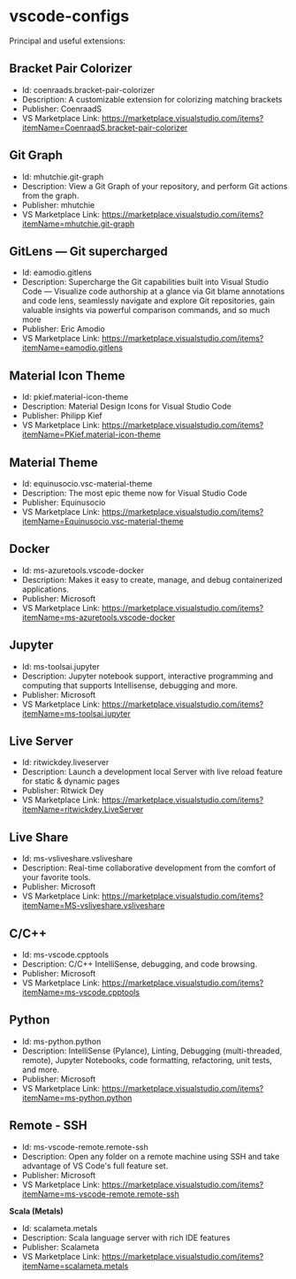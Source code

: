 # vscode-configs

Principal and useful extensions: 

**Bracket Pair Colorizer**
---
- Id: coenraads.bracket-pair-colorizer
- Description: A customizable extension for colorizing matching brackets
- Publisher: CoenraadS
- VS Marketplace Link: https://marketplace.visualstudio.com/items?itemName=CoenraadS.bracket-pair-colorizer


**Git Graph**
---
- Id: mhutchie.git-graph
- Description: View a Git Graph of your repository, and perform Git actions from the graph.
- Publisher: mhutchie
- VS Marketplace Link: https://marketplace.visualstudio.com/items?itemName=mhutchie.git-graph


**GitLens — Git supercharged**
---
- Id: eamodio.gitlens
- Description: Supercharge the Git capabilities built into Visual Studio Code — Visualize code authorship at a glance via Git blame annotations and code lens, seamlessly navigate and explore Git repositories, gain valuable insights via powerful comparison commands, and so much more
- Publisher: Eric Amodio
- VS Marketplace Link: https://marketplace.visualstudio.com/items?itemName=eamodio.gitlens

**Material Icon Theme**
---
- Id: pkief.material-icon-theme
- Description: Material Design Icons for Visual Studio Code
- Publisher: Philipp Kief
- VS Marketplace Link: https://marketplace.visualstudio.com/items?itemName=PKief.material-icon-theme

**Material Theme**
---
- Id: equinusocio.vsc-material-theme
- Description: The most epic theme now for Visual Studio Code
- Publisher: Equinusocio
- VS Marketplace Link: https://marketplace.visualstudio.com/items?itemName=Equinusocio.vsc-material-theme

**Docker**
---
- Id: ms-azuretools.vscode-docker
- Description: Makes it easy to create, manage, and debug containerized applications.
- Publisher: Microsoft
- VS Marketplace Link: https://marketplace.visualstudio.com/items?itemName=ms-azuretools.vscode-docker

**Jupyter**
---
- Id: ms-toolsai.jupyter
- Description: Jupyter notebook support, interactive programming and computing that supports Intellisense, debugging and more.
- Publisher: Microsoft
- VS Marketplace Link: https://marketplace.visualstudio.com/items?itemName=ms-toolsai.jupyter

**Live Server**
--- 
- Id: ritwickdey.liveserver
- Description: Launch a development local Server with live reload feature for static & dynamic pages
- Publisher: Ritwick Dey
- VS Marketplace Link: https://marketplace.visualstudio.com/items?itemName=ritwickdey.LiveServer

**Live Share**
---
- Id: ms-vsliveshare.vsliveshare
- Description: Real-time collaborative development from the comfort of your favorite tools.
- Publisher: Microsoft
- VS Marketplace Link: https://marketplace.visualstudio.com/items?itemName=MS-vsliveshare.vsliveshare

**C/C++**
---
- Id: ms-vscode.cpptools
- Description: C/C++ IntelliSense, debugging, and code browsing.
- Publisher: Microsoft
- VS Marketplace Link: https://marketplace.visualstudio.com/items?itemName=ms-vscode.cpptools

**Python**
---
- Id: ms-python.python
- Description: IntelliSense (Pylance), Linting, Debugging (multi-threaded, remote), Jupyter Notebooks, code formatting, refactoring, unit tests, and more.
- Publisher: Microsoft
- VS Marketplace Link: https://marketplace.visualstudio.com/items?itemName=ms-python.python

**Remote - SSH**
---
- Id: ms-vscode-remote.remote-ssh
- Description: Open any folder on a remote machine using SSH and take advantage of VS Code's full feature set.
- Publisher: Microsoft
- VS Marketplace Link: https://marketplace.visualstudio.com/items?itemName=ms-vscode-remote.remote-ssh

**Scala (Metals)**
- Id: scalameta.metals
- Description: Scala language server with rich IDE features
- Publisher: Scalameta
- VS Marketplace Link: https://marketplace.visualstudio.com/items?itemName=scalameta.metals
